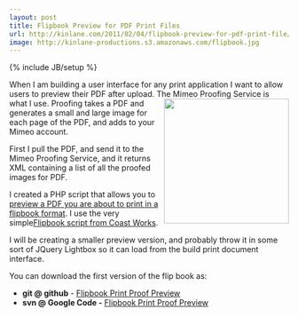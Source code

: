 ```yaml
---
layout: post
title: Flipbook Preview for PDF Print Files
url: http://kinlane.com/2011/02/04/flipbook-preview-for-pdf-print-file/
image: http://kinlane-productions.s3.amazonaws.com/flipbook.jpg
---
```

{% include JB/setup %}
<p>
     When I am building a user interface for any print application I want to allow users to preview their PDF after upload. The Mimeo Proofing Service is what I use. <img src="http://kinlane-productions.s3.amazonaws.com/flipbook.jpg"  width="225" align="right" /> Proofing takes a PDF and generates a small and large image for each page of the PDF, and adds to your Mimeo account.
</p>

<p>
     First I pull the PDF, and send it to the Mimeo Proofing Service, and it returns XML containing a list of all the proofed images for PDF.
</p>

<p>
     I created a PHP script that allows you to <a href="http://nimbus2.laneworks.net/functions-jquery-flipbook-preview.php" target="_blank">preview a PDF you are about to print in a flipbook format</a>. I use the very simple<a href="http://www.coastworx.com/bookflip.php" target="_blank">Flipbook script from Coast Works</a>.
</p>

<p>
     I will be creating a smaller preview version, and probably throw it in some sort of JQuery Lightbox so it can load from the build print document interface.
</p>

<p>
     You can download the first version of the flip book as:
</p>
<ul class="mainlist">
     <li>
          <strong>git @ github</strong> - <a href="https://github.com/mimeoconnect/mimeo-proof-flipbook" target="_blank">Flipbook Print Proof Preview</a>
     </li>
     <li>
          <strong>svn @ Google Code -</strong> <a href="http://code.google.com/p/mimeo-proof-flipbook/" target="_blank">Flipbook Print Proof Preview</a>
     </li>
</ul>